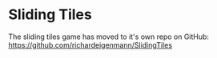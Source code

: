 # Sliding Tiles

The sliding tiles game has moved to it's own repo on GitHub:
https://github.com/richardeigenmann/SlidingTiles
